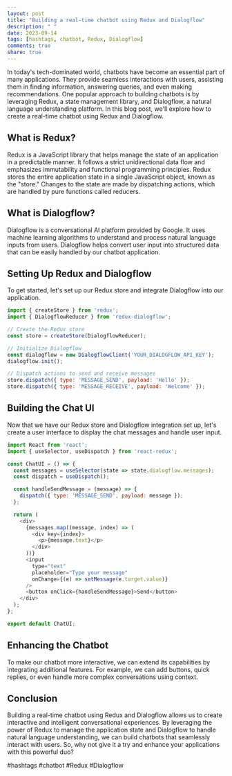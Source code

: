 ```yaml
---
layout: post
title: "Building a real-time chatbot using Redux and Dialogflow"
description: " "
date: 2023-09-14
tags: [hashtags, chatbot, Redux, Dialogflow]
comments: true
share: true
---
```


In today's tech-dominated world, chatbots have become an essential part of many applications. They provide seamless interactions with users, assisting them in finding information, answering queries, and even making recommendations. One popular approach to building chatbots is by leveraging Redux, a state management library, and Dialogflow, a natural language understanding platform. In this blog post, we'll explore how to create a real-time chatbot using Redux and Dialogflow.

## What is Redux?

Redux is a JavaScript library that helps manage the state of an application in a predictable manner. It follows a strict unidirectional data flow and emphasizes immutability and functional programming principles. Redux stores the entire application state in a single JavaScript object, known as the "store." Changes to the state are made by dispatching actions, which are handled by pure functions called reducers.

## What is Dialogflow?

Dialogflow is a conversational AI platform provided by Google. It uses machine learning algorithms to understand and process natural language inputs from users. Dialogflow helps convert user input into structured data that can be easily handled by our chatbot application.

## Setting Up Redux and Dialogflow

To get started, let's set up our Redux store and integrate Dialogflow into our application.

```javascript
import { createStore } from 'redux';
import { DialogflowReducer } from 'redux-dialogflow';

// Create the Redux store
const store = createStore(DialogflowReducer);

// Initialize Dialogflow
const dialogflow = new DialogflowClient('YOUR_DIALOGFLOW_API_KEY');
dialogflow.init();

// Dispatch actions to send and receive messages
store.dispatch({ type: 'MESSAGE_SEND', payload: 'Hello' });
store.dispatch({ type: 'MESSAGE_RECEIVE', payload: 'Welcome' });
```

## Building the Chat UI

Now that we have our Redux store and Dialogflow integration set up, let's create a user interface to display the chat messages and handle user input.

```javascript
import React from 'react';
import { useSelector, useDispatch } from 'react-redux';

const ChatUI = () => {
  const messages = useSelector(state => state.dialogflow.messages);
  const dispatch = useDispatch();

  const handleSendMessage = (message) => {
    dispatch({ type: 'MESSAGE_SEND', payload: message });
  };

  return (
    <div>
      {messages.map((message, index) => (
        <div key={index}>
          <p>{message.text}</p>
        </div>
      ))}
      <input
        type="text"
        placeholder="Type your message"
        onChange={(e) => setMessage(e.target.value)}
      />
      <button onClick={handleSendMessage}>Send</button>
    </div>
  );
};

export default ChatUI;
```

## Enhancing the Chatbot

To make our chatbot more interactive, we can extend its capabilities by integrating additional features. For example, we can add buttons, quick replies, or even handle more complex conversations using context.

## Conclusion

Building a real-time chatbot using Redux and Dialogflow allows us to create interactive and intelligent conversational experiences. By leveraging the power of Redux to manage the application state and Dialogflow to handle natural language understanding, we can build chatbots that seamlessly interact with users. So, why not give it a try and enhance your applications with this powerful duo?

#hashtags #chatbot #Redux #Dialogflow